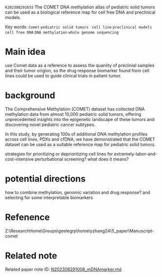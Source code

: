  `K202308291655` The COMET DNA methylation atlas of pediatric solid tumors can be used as a biological reference map for cell free DNA and preclinical models. 
 
 Key words: `Comet` `pediatric solid tumors ` `cell line` `preclinical models` `cell free DNA` `DNA methylation` `whole genome sequencing`
 
 
# Main idea

use Comet data as a reference to assess the quanlity of preclinial samples and their tumor origion, so the drug response biomarker found from cell lines could be used to 
guide clinical trials in patient tumor.

# background
The Comprehensive Methylation (COMET) dataset has collected DNA methylation data from almost 10,000 pediatric solid tumors, offering unprecedented insights into the epigenetic landscape of these tumors and discovering novel pediatric cancer subtypes. 

In this study, by generating 100s of additional DNA methylation profiles across cell lines, PDXs and cfDNA, we have demonstrated that the COMET dataset can be used as a suitable reference map for pediatric solid tumors. 

strategies for prioritizing or deprioritizing cell lines for extremely-labor-and-cost-intensive perturbational screening? what does it means?

# potential directions
how to combine methylation, genomic variation and drug response? and selecting for some interpretable biomarkers

# Refenence 
Z:\ResearchHome\Groups\geelegrp\home\yzhang24\5_paper\Manuscript-comet

# Related note
 Related paper note ID: [N202308291008_mDNAmarker.md](https://github.com/yz46606/paper_note/blob/main/N202308291008_mDNAmarker.md)  


